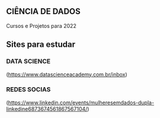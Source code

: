 ## CIÊNCIA DE DADOS
 
 Cursos e Projetos para 2022
 
 ## Sites para estudar
 
 ### DATA SCIENCE 
 (https://www.datascienceacademy.com.br/inbox)
 
 ### REDES SOCIAS 
 (https://www.linkedin.com/events/mulheresemdados-dupla-linkedine6873674561867567104/)
